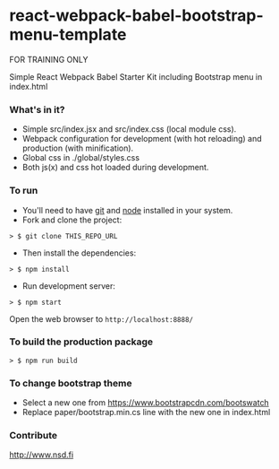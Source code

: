 # react-webpack-babel-bootstrap-menu-template

FOR TRAINING ONLY

Simple React Webpack Babel Starter Kit including Bootstrap menu in index.html

### What's in it?

* Simple src/index.jsx and src/index.css (local module css).
* Webpack configuration for development (with hot reloading) and production (with minification).
* Global css in ./global/styles.css
* Both js(x) and css hot loaded during development.

### To run

* You'll need to have [git](https://git-scm.com/) and [node](https://nodejs.org/en/) installed in your system.
* Fork and clone the project:

```
> $ git clone THIS_REPO_URL
```

* Then install the dependencies:

```
> $ npm install
```

* Run development server:

```
> $ npm start
```

Open the web browser to `http://localhost:8888/`

### To build the production package

```
> $ npm run build
```

### To change bootstrap theme

* Select a new one from https://www.bootstrapcdn.com/bootswatch
* Replace paper/bootstrap.min.cs line with the new one in index.html

### Contribute

http://www.nsd.fi